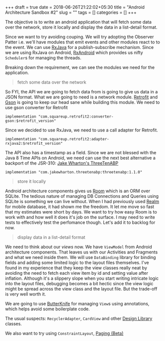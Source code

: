 +++ 
draft = true
date = 2018-06-26T21:22:02+05:30
title = "Android Architecture Sandbox #2"
slug = "" 
tags = []
categories = []
+++

The objective is to write an android application that will fetch some data over the network, store it locally and display the data in a list-detail format.

Since we want to try avoiding couping. We will try adopting the Observer Patter i.e. we'll have modules that emit events and other modules react to to the event. We can use [RxJava](https://github.com/ReactiveX/RxJava/wiki) for a publish-subscribe mechanism. Since we are using RxJava on Android, [RxAndroid](https://github.com/ReactiveX/RxAndroid) which provides us nifty `Scheduler`s for managing the threads.


Breaking down the requirement, we can see the modules we need for the application.


>fetch some data over the network


So FYI, the API we are going to fetch data from is going to give us data in a JSON format. What we are going to need is a network module. [Retrofit](https://square.github.io/retrofit/) and [Gson](https://github.com/google/gson) is going to keep our head sane while building this module. We need to use gson converter for Retrofit

 `implementation "com.squareup.retrofit2:converter-gson:$retrofit_version"`

 Since we decided to use RxJava, we need to use a call adapter for Retrofit.

`implementation "com.squareup.retrofit2:adapter-rxjava2:$retrofit_version"`

The API also has a timestamp as a field. Since we are not blessed with the Java 8 Time APIs on Android, we need can use the next best alternative a backport of the JSR-310: [Jake Wharton's ThreeTenABP](https://github.com/JakeWharton/ThreeTenABP)

`implementation "com.jakewharton.threetenabp:threetenabp:1.1.0"`


>store it locally


Android architecture components gives us [Room](https://developer.android.com/topic/libraries/architecture/room) which is an ORM over SQLite. The tedious nature of managing DB Connections and Queries using SQLite is something we can live without. When I had previously used [Realm](https://realm.io/) for mobile database, it had shown me the freedom. It let me move so fast that my estimates were short by days. We want to try how easy Room is to work with and how well it does it's job on the surface. I may need to write tests to effectively test the perfomance though. Let's add it to backlog for now. 


>display data in a list-detail format


We need to think about our *views* now. We have `ViewModel` from Android architecture components. That leaves us with our Activities and Fragments and what we need inside them. We will use `DataBinding` library for binding fields and adding some limited logic to the layout files themselves. I've found in my experience that they keep the view classes really neat by avoiding the need to fetch each view item by id and setting value after inflation. Although it's a slippery slope when you start writing intricate logic into the layout files, debugging becomes a bit hectic since the view logic might be spread across the view class and the layout file. But the trade-off is very well worth it.


We are going to use [ButterKnife]() for managing `View`s using annotations, which helps avoid some boilerplate code.

The usual suspects: `RecyclerAdapter`, `CardView` and other [Design Library]() classes.

We also want to try using `ConstraintLayout`, [Paging (Beta)]()







